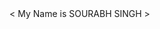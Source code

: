 <!DOCTYPE html>
<html>
<head>
<title>
My First Repository
</title>
<body>
< My Name is SOURABH SINGH >
</body>
</head>
</html>

